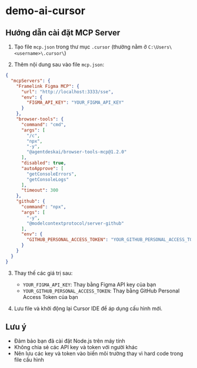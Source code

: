 # demo-ai-cursor

## Hướng dẫn cài đặt MCP Server

1. Tạo file `mcp.json` trong thư mục `.cursor` (thường nằm ở `C:\Users\<username>\.cursor\`)

2. Thêm nội dung sau vào file `mcp.json`:

```json
{
  "mcpServers": {
    "Framelink Figma MCP": {
      "url": "http://localhost:3333/sse",
      "env": {
        "FIGMA_API_KEY": "YOUR_FIGMA_API_KEY"
      }
    },
    "browser-tools": {
      "command": "cmd",
      "args": [
        "/c",
        "npx",
        "-y",
        "@agentdeskai/browser-tools-mcp@1.2.0"
      ],
      "disabled": true,
      "autoApprove": [
        "getConsoleErrors",
        "getConsoleLogs"
      ],
      "timeout": 300
    },
    "github": {
      "command": "npx",
      "args": [
        "-y",
        "@modelcontextprotocol/server-github"
      ],
      "env": {
        "GITHUB_PERSONAL_ACCESS_TOKEN": "YOUR_GITHUB_PERSONAL_ACCESS_TOKEN"
      }
    }
  }
}
```

3. Thay thế các giá trị sau:
   - `YOUR_FIGMA_API_KEY`: Thay bằng Figma API key của bạn
   - `YOUR_GITHUB_PERSONAL_ACCESS_TOKEN`: Thay bằng GitHub Personal Access Token của bạn

4. Lưu file và khởi động lại Cursor IDE để áp dụng cấu hình mới.

## Lưu ý
- Đảm bảo bạn đã cài đặt Node.js trên máy tính
- Không chia sẻ các API key và token với người khác
- Nên lưu các key và token vào biến môi trường thay vì hard code trong file cấu hình